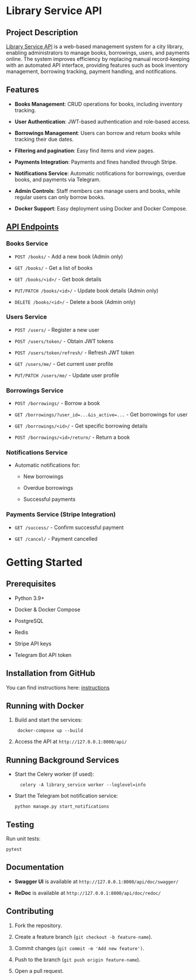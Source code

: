 # Library Service API

## Project Description

[Library Service API](./page_examples.md) is a web-based management system for a city library, 
enabling administrators to manage books, borrowings, users, and payments online. The system improves efficiency by replacing manual record-keeping with an automated API interface, providing features such as book inventory management, borrowing tracking, payment handling, and notifications.

## Features

- **Books Management**: CRUD operations for books, including inventory tracking.

- **User Authentication**: JWT-based authentication and role-based access.

- **Borrowings Management**: Users can borrow and return books while tracking 
  their due dates.

- **Filtering and pagination**: Easy find items and view pages.

- **Payments Integration**: Payments and fines handled through Stripe.

- **Notifications Service**: Automatic notifications for borrowings, overdue 
  books, and payments via Telegram.

- **Admin Controls**: Staff members can manage users and books, while regular 
  users can only borrow books.

- **Docker Support**: Easy deployment using Docker and Docker Compose.



## <u>API Endpoints</u>
### Books Service

- `POST /books/` - Add a new book (Admin only)

- `GET /books/` - Get a list of books

- `GET /books/<id>/` - Get book details

- `PUT/PATCH /books/<id>/` - Update book details (Admin only)

- `DELETE /books/<id>/` - Delete a book (Admin only)

### Users Service

- `POST /users/` - Register a new user

- `POST /users/token/` - Obtain JWT tokens

- `POST /users/token/refresh/` - Refresh JWT token

- `GET /users/me/` - Get current user profile

- `PUT/PATCH /users/me/` - Update user profile

### Borrowings Service

- `POST /borrowings/` - Borrow a book

- `GET /borrowings/?user_id=...&is_active=...` - Get borrowings for user 

- `GET /borrowings/<id>/` - Get specific borrowing details

- `POST /borrowings/<id>/return/` - Return a book

### Notifications Service

- Automatic notifications for:

    - New borrowings

    - Overdue borrowings

    - Successful payments

### Payments Service (Stripe Integration)

- `GET /success/` - Confirm successful payment

- `GET /cancel/` - Payment cancelled

# Getting Started

## Prerequisites

- Python 3.9+

- Docker & Docker Compose

- PostgreSQL

- Redis

- Stripe API keys

- Telegram Bot API token

## Installation from GitHub

You can find instructions here: [instructions](./github_installation.md) 

## Running with Docker

1. Build and start the services:

        docker-compose up --build

2. Access the API at `http://127.0.0.1:8000/api/`

## Running Background Services

- Start the Celery worker (if used):

        celery -A library_service worker --loglevel=info

- Start the Telegram bot notification service:

      python manage.py start_notifications

## Testing

Run unit tests:

    pytest

## Documentation

- **Swagger UI** is available at `http://127.0.0.1:8000/api/doc/swagger/`

- **ReDoc** is available at `http://127.0.0.1:8000/api/doc/redoc/`

## Contributing

1. Fork the repository.

2. Create a feature branch (`git checkout -b feature-name`).

3. Commit changes (`git commit -m 'Add new feature')`.

4. Push to the branch (`git push origin feature-name`).

5. Open a pull request.

